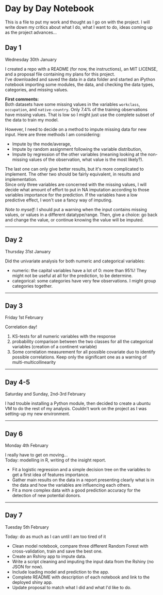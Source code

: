 # Day by Day Notebook

This is a file to put my work and thought as I go on with the project. I will write down my critics about what I do, what I want to do, ideas coming up as the project advances...


## Day 1
Wednesday 30th January

I created a repo with a README (for now, the instructions), an MIT LICENSE, and a proposal file containing my plans for this project.  
I've downloaded and saved the data in a data folder and started an iPython notebook importing some modules, the data, and checking the data types, categories, and missing values.

**First comments:**  
Both datasets have some missing values in the variables `workclass`, `occupation`, and `native-country`. Only 7.4% of the training observations have missing values. That is low so I might just use the complete subset of the data to train my model.

However, I need to decide on a method to impute missing data for new input. Here are three methods I am considering:
- Impute by the mode/average,
- Impute by random assignment following the variable distribution,
- Impute by regression of the other variables (meaning looking at the non-missing values of the observation, what value is the most likely?).

The last one can only give better results, but it's more complicated to implement. The other two should be fairly equivalent, in results and implementation.  
Since only three variables are concerned with the missing values, I will decide what amount of effort to put in NA imputation according to those variables importance for the prediction. If the variables have a low predictive effect, I won't use a fancy way of imputing.

*Note to myself*: I should put a warning when the input contains missing values, or values in a different datatype/range. Then, give a choice: go back and change the value, or continue knowing the value will be imputed.

---
## Day 2
Thursday 31st January

Did the univariate analysis for both numeric and categorical variables:
- numeric: the capital variables have a lot of 0: more than 95%! They might not be useful at all for the prediction, to be determine.
- categorical: some categories have very few observations. I might group categories together.

---
## Day 3
Friday 1st February

Correlation day!
1. KS-tests for all numeric variables with the response
2. probability comparison between the two classes for all the categorical variables (creation of a continent variable)
3. Some correlation measurement for all possible covariate duo to identify possible correlations. Keep only the significant one as a warning of multi-multicollinearity

---
## Day 4-5
Saturday and Sunday, 2nd-3rd February

I had trouble installing a Python module, then decided to create a ubuntu VM to do the rest of my analysis. Couldn't work on the project as I was setting-up my new environment.

---
## Day 6
Monday 4th February

I really have to get on moving...  
Today: modelling in R, writing of the insight report.

- Fit a logistic regression and a simple decision tree on the variables to get a first idea of features importance. 
- Gather main results on the data in a report presenting clearly what is in the data and how the variables are influencing each others.
- Fit a more complex data with a good prediction accuracy for the detection of new potential donors.

---
## Day 7
Tuesday 5th February

Today: do as much as I can until I am too tired of it
- Clean model notebook, compare three different Random Forest with cross-validation, train and save the best one.
- Create an Rshiny app to impute data.
- Write a script cleaning and imputing the input data from the Rshiny (no JSON for now).
- Include loading model and prediction to the app.
- Complete README with description of each notebook and link to the deployed shiny app.
- Update proposal to match what I did and what I'd like to do.


